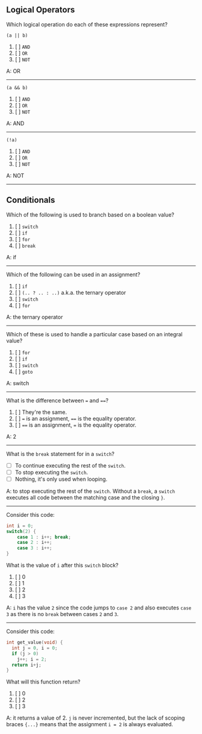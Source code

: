 ## Logical Operators

Which logical operation do each of these expressions represent?

`(a || b)`

1. [ ] `AND`
2. [ ] `OR`
3. [ ] `NOT`

A: OR

------

`(a && b)`

1. [ ] `AND`
2. [ ] `OR`
3. [ ] `NOT`

A: AND

------

`(!a)`

1. [ ] `AND`
2. [ ] `OR`
3. [ ] `NOT`

A: NOT

------

## Conditionals

Which of the following is used to branch based on a boolean value?

1. [ ] `switch`
2. [ ] `if`
3. [ ] `for`
4. [ ] `break`

A: if

------

Which of the following can be used in an assignment?

1. [ ] `if`
2. [ ] `(.. ? .. : ..)` a.k.a. the ternary operator
3. [ ] `switch`
4. [ ] `for`

A: the ternary operator

------

Which of these is used to handle a particular case based on an integral value?

1. [ ] `for`
2. [ ] `if`
3. [ ] `switch`
4. [ ] `goto`

A: switch

------

What is the difference between `=` and `==`?

1. [ ] They're the same.
2. [ ] `=` is an assignment, `==` is the equality operator.
3. [ ] `==` is an assignment, `=` is the equality operator.

A: 2

------

What is the `break` statement for in a `switch`?

- [ ] To continue executing the rest of the `switch`.
- [ ] To stop executing the `switch`.
- [ ] Nothing, it's only used when looping.

A: to stop executing the rest of the `switch`. Without a `break`, a `switch` executes all code between the matching case and the closing `}`.

------

Consider this code:

```c
int i = 0;
switch(2) {
    case 1 : i++; break;
    case 2 : i++;
    case 3 : i++;
}
```

What is the value of `i` after this `switch` block?

1. [ ] 0
2. [ ] 1
3. [ ] 2
3. [ ] 3

A: `i` has the value `2` since the code jumps to `case 2` and also executes `case 3` as there is no `break` between cases `2` and `3`.

------

Consider this code:

```c
int get_value(void) {
  int j = 0, i = 0;
  if (j > 0)
    j++; i = 2;
  return i+j;
}
```

What will this function return?

1. [ ] 0
2. [ ] 2
3. [ ] 3

A: it returns a value of 2. `j` is never incremented, but the lack of scoping braces `{...}` means that the assignment `i = 2` is always evaluated.
